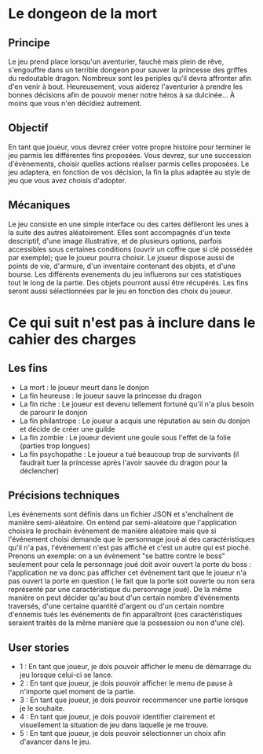 # Le dongeon de la mort

## Principe

  Le jeu prend place lorsqu'un aventurier, fauché mais plein de rêve, s'engouffre dans un terrible dongeon pour sauver la princesse des griffes du redoutable dragon. Nombreux sont les periples qu'il devra affronter afin d'en venir à bout. Heureusement, vous aiderez l'aventurier à prendre les bonnes décisions afin de pouvoir mener notre héros à sa dulcinée... À moins que vous n'en décidiez autrement.
  
## Objectif

  En tant que joueur, vous devrez créer votre propre histoire pour terminer le jeu parmis les différentes fins proposées. Vous devrez, sur une succession d'évènements, choisir quelles actions réaliser parmis celles proposées. Le jeu adaptera, en fonction de vos décision, la fin la plus adaptée au style de jeu que vous avez choisis d'adopter.
  
## Mécaniques
  Le jeu consiste en une simple interface ou des cartes défileront les unes à la suite des autres aléatoirement. Elles sont accompagnés d'un texte descriptif, d'une image illustrative, et de plusieurs options, parfois accessibles sous certaines conditions (ouvrir un coffre que si clé possédée par exemple); que le joueur pourra choisir. Le joueur dispose aussi de points de vie, d'armure, d'un inventaire contenant des objets, et d'une bourse.
  Les différents evenements du jeu influerons sur ces statistiques tout le long de la partie. Des objets pourront aussi être récupérés. Les fins seront aussi sélectionnées par le jeu en fonction des choix du joueur.
 
# Ce qui suit n'est pas à inclure dans le cahier des charges
  
## Les fins

- La mort : le joueur meurt dans le donjon
- La fin heureuse : le joueur sauve la princesse du dragon
- La fin riche : Le joueur est devenu tellement fortuné qu'il n'a plus besoin de parourir le donjon
- La fin philantrope : Le joueur a acquis une réputation au sein du donjon et décide de créer une guilde
- La fin zombie : Le joueur devient une goule sous l'effet de la folie (parties trop longues)
- La fin psychopathe : Le joueur a tué beaucoup trop de survivants (il faudrait tuer la princesse après l'avoir sauvée du dragon pour la déclencher)

## Précisions techniques

Les événements sont définis dans un fichier JSON et s'enchaînent de manière semi-aléatoire.
On entend par semi-aléatoire que l'application choisira le prochain événement de manière aléatoire mais que si l'événement choisi demande que le personnage joué ai des caractéristiques qu'il n'a pas, l'événement n'est pas affiché et c'est un autre qui est pioché.
Prenons un exemple: on a un évènement "se battre contre le boss"  seulement pour cela  le personnage joué doit avoir ouvert la porte du boss : l'application ne va donc pas afficher cet événement tant que le joueur n'a pas ouvert la porte en question ( le fait que la porte soit ouverte ou non sera représenté par  une caractéristique du personnage joué). 
De la même manière on peut décider qu'au bout d'un certain nombre d'événements traversés, d'une certaine quantité d'argent ou d'un certain nombre d'ennemis tués les événements de fin apparaîtront (ces caractéristiques seraient traités de la même manière que la possession ou non d'une clé).

## User stories

- 1 : En tant que joueur, je dois pouvoir afficher le menu de démarrage du jeu lorsque celui-ci se lance.
- 2 : En tant que joueur, je dois pouvoir afficher le menu de pause à n'importe quel moment de la partie.
- 3 : En tant que joueur, je dois pouvoir recommencer une partie lorsque je le souhaite.
- 4 : En tant que joueur, je dois pouvoir identifier clairement et visuellement la situation de jeu dans laquelle je me trouve.
- 5 : En tant que joueur, je dois pouvoir sélectionner un choix afin d'avancer dans le jeu.
